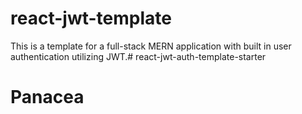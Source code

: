 # react-jwt-template

This is a template for a full-stack MERN application with built in user authentication utilizing JWT.# react-jwt-auth-template-starter
# Panacea
